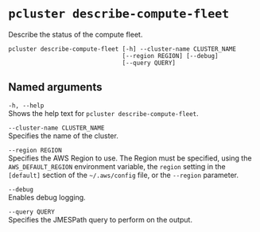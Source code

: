 # `pcluster describe-compute-fleet`<a name="pcluster.describe-compute-fleet-v3"></a>

Describe the status of the compute fleet\.

```
pcluster describe-compute-fleet [-h] --cluster-name CLUSTER_NAME
                                [--region REGION] [--debug]
                                [--query QUERY]
```

## Named arguments<a name="pcluster-v3.describe-compute-fleet.namedargs"></a>

`-h, --help`  
Shows the help text for `pcluster describe-compute-fleet`\.

`--cluster-name CLUSTER_NAME`  
Specifies the name of the cluster\.

`--region REGION`  
Specifies the AWS Region to use\. The Region must be specified, using the `AWS_DEFAULT_REGION` environment variable, the `region` setting in the `[default]` section of the `~/.aws/config` file, or the `--region` parameter\.

`--debug`  
Enables debug logging\.

`--query QUERY`  
Specifies the JMESPath query to perform on the output\.